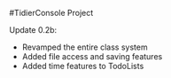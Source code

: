 #TidierConsole Project

Update 0.2b:
- Revamped the entire class system
- Added file access and saving features
- Added time features to TodoLists
